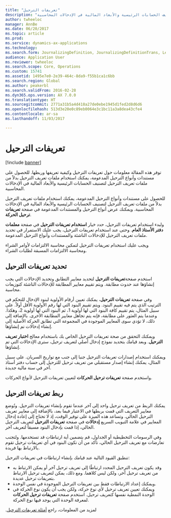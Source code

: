 ```yaml
---
title: "تعريفات الترحيل"
description: "توفر هذه المقالة معلومات حول تعريفات الترحيل وكيفية تعريفها وربطها. للحصول على مستندات وأنواع الترحيل المدعومة، يمكنك استخدام ملفات تعريف الترحيل بدلاً من ملفات تعريف الترحيل لتصنيف الحسابات الرئيسية والأبعاد المالية في الإدخالات المحاسبية."
author: twheeloc
manager: AnnBe
ms.date: 06/20/2017
ms.topic: article
ms.prod: 
ms.service: dynamics-ax-applications
ms.technology: 
ms.search.form: JournalizingDefinition, JournalizingDefinitionTrans, LedgerParameters
audience: Application User
ms.reviewer: twheeloc
ms.search.scope: Core, Operations
ms.custom: 15741
ms.assetid: 1495e7e0-2e39-464c-8da9-f55b1ca1c6bb
ms.search.region: Global
ms.author: peakerbl
ms.search.validFrom: 2016-02-28
ms.dyn365.ops.version: AX 7.0.0
ms.translationtype: HT
ms.sourcegitcommit: 2771a31b5a4d418a27de0ebe1945d1fed2d8d6d6
ms.openlocfilehash: 513d3e20e0c89eb0064e3c1bc11a3a8dea43cfe4
ms.contentlocale: ar-sa
ms.lasthandoff: 11/03/2017

---
```


# <a name="posting-definitions"></a>تعريفات الترحيل

[!include [banner](../includes/banner.md)]

توفر هذه المقالة معلومات حول تعريفات الترحيل وكيفية تعريفها وربطها. للحصول على مستندات وأنواع الترحيل المدعومة، يمكنك استخدام ملفات تعريف الترحيل بدلاً من ملفات تعريف الترحيل لتصنيف الحسابات الرئيسية والأبعاد المالية في الإدخالات المحاسبية.

للحصول على مستندات وأنواع الترحيل المدعومة، يمكنك استخدام ملفات تعريف الترحيل بدلاً من ملفات تعريف الترحيل لتصنيف الحسابات الرئيسية والأبعاد المالية في الإدخالات المحاسبية. ويمكنك عرض أنواع الترحيل والمستندات المدعومة في صفحة **تعريفات ترحيل الحركة**. 

ولبدء استخدام تعريفات الترحيل، حدد خيار **استخدام تعريفات الترحيل** في صفحة **معلمات دفتر الأستاذ العام**. وحتى عند استخدام تعريفات الترحيل، يجب عليك الاستمرار في تحديد ملفات تعريف الترحيل للإدخالات الناشئة والمستندات وأنواع الترحيل المدعومة. 

ويجب عليك استخدام تعريفات الترحيل لتمكين محاسبة الالتزامات لأوامر الشراء ومحاسبة الالتزامات المسبقة لطلبات الشراء.

## <a name="defining-posting-definitions"></a>تحديد تعريفات الترحيل
استخدم صفحة**تعريفات الترحيل** لتحديد معايير التطابق وتحديد الإدخالات التي يجب إنشاؤها عند حدوث مطابقة. ويتم تقييم معايير المطابقة للإدخالات الناشئة كتوزيعات محاسبة. 

وفي صفحة **تعريفات الترحيل**، يمكنك تعيين أرقام الأولوية لبنود الإدخال للتحكم في الترتيب الذي يتم فيه تقييم البنود. ويتم تقييم البنود التي لها رقم الأولوية الأقل أولاً. على سبيل المثال، يتم تقييم كافة البنود التي لها أولوية 1، ثم البنود التي لها أولوية 2، وهكذا. وعندما يتم العثور على مطابقة، فإنه يتم تجاهل معايير المطابقة الأخرى. بالإضافة إلى ذلك، لا تؤدي سوى المعايير الموجودة في المجموعة التي تطابق الحركة الأصلية إلى إنشاء إدخالات تم إنشاؤها. 

ويمكنك التحقق من صحة تعريفات الترحيل الخاص بك باستخدام معالج **اختبار تعريف الترحيل**. وبعد قيامك بتحديد نموذج إدخال أصلي لتعريف ترحيل، سترى الإدخالات التي تم إنشاؤها. 

ويمكنك استخدام إصدارات تعريفات الترحيل جنبا إلى جنب مع تواريخ السريان. على سبيل المثال، يمكنك إنشاء إصدار مستقبلي من تعريف ترحيل للترحيل إلى حساب دفتر أستاذ آخر في سنة مالية جديدة. 

واستخدم صفحة **تعريفات ترحيل الحركات** لتعيين تعريفات الترحيل لأنواع الحركات.

## <a name="linking-posting-definitions"></a>ربط تعريفات الترحيل
يمكنك الربط من تعريف ترحيل واحد إلى آخر عندما تقوم بإنشاء تعريفات الترحيل. وتُوضع معايير التعريف التي قمت بربطها في الاعتبار فيما بعد، بالإضافة إلى معايير تعريف الترحيل الحالي. وتساعد هذه الميزة على توفير الوقت، إذ لا تحتاج إلى إعادة إدخال المعايير في علامة التبويب السريع **إدخالات** في صفحة **تعريفات الترحيل** لتعريف الترحيل الحالي، إذا قمت بإدخال البنود مسبقاً لتعريف آخر. 

وفي الرسومات التخطيطية أو الجداول، قم بتضمين أية ارتباطات قد تستخدمها. ولتجنب تعارضات مع تعريف الترحيل الحالي، تأكد من أن تكون البنود في أي تعريفات ترحيل تقوم بالارتباط بها فريدة. 

تنطبق القيود التالية عند قيامك بإنشاء ارتباطات في تعريفات الترحيل:

-   وقد يكون تعريف الترحيل المحدد ارتباطًا إلى تعريف ترحيل آخر أو يمكن الارتباط به من تعريف ترحيل آخر، ولكن ليس كلاهما. ومع ذلك، يمكن لتعريف ترحيل الارتباط بتعريفات ترحيل عديدة.
-   ويمكنك إعداد الارتباطات فقط بين تعريفات الترحيل الموجودة في نفس الوحدة.
-   ويمكنك تعيين تعريف ترحيل لأي نوع حركة، ولكن يجب أن يكون نوع الحركة في الوحدة النمطية نفسها كتعريف ترحيل. استخدم صفحة **تعريفات ترحيل الحركات** لمعرفة الوحدة التي يوجد فيها نوع الحركة.


‏‫لمزيد من المعلومات، راجع [‬‏‫أمثلة تعريفات الترحيل](example-posting-definitions.md). 



